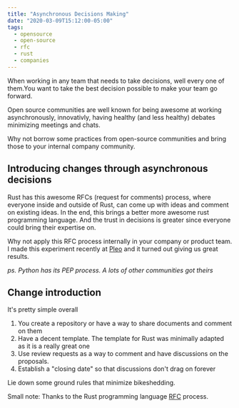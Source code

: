 ```yaml
---
title: "Asynchronous Decisions Making"
date: "2020-03-09T15:12:00-05:00"
tags:
  - opensource
  - open-source
  - rfc
  - rust
  - companies
---
```


When working in any team that needs to take decisions, well every one of them.You want to take the best decision possible to make your team go forward.

Open source communities are well known for being awesome at working asynchronously, innovativly, having healthy (and less healthy) debates minimizing meetings and chats.

Why not borrow some practices from open-source communities and bring those to your internal company community.

## Introducing changes through asynchronous decisions

Rust has this awesome RFCs (request for comments) process, where everyone inside and outside of Rust, can come up with ideas and comment on existing ideas. In the end, this brings a better more awesome rust programming language. And the trust in decisions is greater since everyone could bring their expertise on.

Why not apply this RFC process internally in your company or product team. I made this experiment recently at [Pleo](https://pleo.io) and it turned out giving us great results.

_ps. Python has its PEP process. A lots of other communities got theirs_

## Change introduction

It's pretty simple overall

1. You create a repository or have a way to share documents and comment on them
2. Have a decent template.
  The template for Rust was minimally adapted as it is a really great one
3. Use review requests as a way to comment and have discussions on the proposals.
4. Establish a "closing date" so that discussions don't drag on forever

Lie down some ground rules that minimize bikeshedding.


Small note: Thanks to the Rust programming language [RFC](https://github.com/rust/rfcs) process.